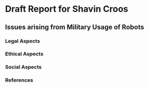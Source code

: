 # Draft Report for Shavin Croos
## Issues arising from Military Usage of Robots

### Legal Aspects

### Ethical Aspects

### Social Aspects

### References
